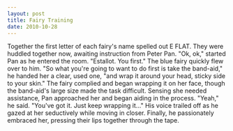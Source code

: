 ```yaml
---
layout: post
title: Fairy Training
date: 2010-10-28
---
```

Together the first letter of each fairy's name spelled out E FLAT. They
      were huddled together now, awaiting instruction from Peter Pan.    "Ok,
      ok," started Pan as he entered the room. "Estallot. You first." The blue fairy quickly flew
      over to him. "So what you're going to want to do first is take the band-aid," he handed her a
      clear, used one, "and wrap it around your head, sticky side to your skin."    The fairy complied and began wrapping it on her face, though the band-aid's large size
      made the task difficult. Sensing she needed assistance, Pan approached her and began aiding in
      the process.    "Yeah," he said. "You've got it. Just keep wrapping it..."
      His voice trailed off as he gazed at her seductively while moving in closer. Finally, he
      passionately embraced her, pressing their lips together through the tape.